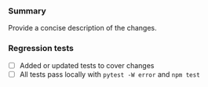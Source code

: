 ### Summary
Provide a concise description of the changes.

### Regression tests
- [ ] Added or updated tests to cover changes
- [ ] All tests pass locally with `pytest -W error` and `npm test`
